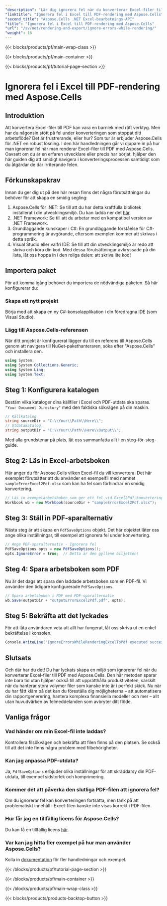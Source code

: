 ```yaml
---
"description": "Lär dig ignorera fel när du konverterar Excel-filer till PDF med Aspose.Cells för .NET. Steg-för-steg-guide ingår."
"linktitle": "Ignorera fel i Excel till PDF-rendering med Aspose.Cells"
"second_title": "Aspose.Cells .NET Excel-bearbetnings-API"
"title": "Ignorera fel i Excel till PDF-rendering med Aspose.Cells"
"url": "/sv/net/rendering-and-export/ignore-errors-while-rendering/"
"weight": 16
---
```


{{< blocks/products/pf/main-wrap-class >}}

{{< blocks/products/pf/main-container >}}

{{< blocks/products/pf/tutorial-page-section >}}

# Ignorera fel i Excel till PDF-rendering med Aspose.Cells

## Introduktion
Att konvertera Excel-filer till PDF kan vara en barnlek med rätt verktyg. Men har du någonsin stött på fel under konverteringen som stoppat ditt arbetsflöde? Det är frustrerande, eller hur? Som tur är erbjuder Aspose.Cells för .NET en robust lösning. I den här handledningen går vi djupare in på hur man ignorerar fel när man renderar Excel-filer till PDF med Aspose.Cells. Oavsett om du är en erfaren utvecklare eller precis har börjat, hjälper den här guiden dig att smidigt navigera i konverteringsprocessen samtidigt som du åtgärdar de där irriterande felen.
## Förkunskapskrav
Innan du ger dig ut på den här resan finns det några förutsättningar du behöver för att skapa en smidig segling:
1. Aspose.Cells för .NET: Se till att du har detta kraftfulla bibliotek installerat i din utvecklingsmiljö. Du kan ladda ner det [här](https://releases.aspose.com/cells/net/).
2. .NET Framework: Se till att du arbetar med en kompatibel version av .NET Framework.
3. Grundläggande kunskaper i C#: En grundläggande förståelse för C#-programmering är avgörande, eftersom exemplen kommer att skrivas i detta språk.
4. Visual Studio eller valfri IDE: Se till att din utvecklingsmiljö är redo att skriva och köra din kod.
Med dessa förutsättningar avkryssade på din lista, låt oss hoppa in i den roliga delen: att skriva lite kod!
## Importera paket
För att komma igång behöver du importera de nödvändiga paketen. Så här konfigurerar du:
### Skapa ett nytt projekt
Börja med att skapa en ny C#-konsolapplikation i din föredragna IDE (som Visual Studio).
### Lägg till Aspose.Cells-referensen
När ditt projekt är konfigurerat lägger du till en referens till Aspose.Cells genom att navigera till NuGet-pakethanteraren, söka efter "Aspose.Cells" och installera den.
```csharp
using System;
using System.Collections.Generic;
using System.Linq;
using System.Text;
```
## Steg 1: Konfigurera katalogen
Bestäm vilka kataloger dina källfiler i Excel och PDF-utdata ska sparas. `"Your Document Directory"` med den faktiska sökvägen på din maskin.
```csharp
// Källkatalog
string sourceDir = "C:\\Your\\Path\\Here\\";
// Utdatakatalog
string outputDir = "C:\\Your\\Path\\Here\\Output\\";
```
Med alla grundstenar på plats, låt oss sammanfatta allt i en steg-för-steg-guide.
## Steg 2: Läs in Excel-arbetsboken
Här anger du för Aspose.Cells vilken Excel-fil du vill konvertera. Det här exemplet förutsätter att du använder en exempelfil med namnet `sampleErrorExcel2Pdf.xlsx` som kan ha fel som förhindrar en smidig konvertering.
```csharp
// Läs in exempelarbetsboken som ger ett fel vid Excel2Pdf-konvertering
Workbook wb = new Workbook(sourceDir + "sampleErrorExcel2Pdf.xlsx");
```
## Steg 3: Ställ in PDF-sparalternativ
Nästa steg är att skapa en `PdfSaveOptions` objekt. Det här objektet låter oss ange olika inställningar, till exempel att ignorera fel under konvertering.
```csharp
// Ange PDF-sparalternativ - Ignorera fel
PdfSaveOptions opts = new PdfSaveOptions();
opts.IgnoreError = true;  // Detta är den gyllene biljetten!
```
## Steg 4: Spara arbetsboken som PDF
Nu är det dags att spara den laddade arbetsboken som en PDF-fil. Vi använder den tidigare konfigurerade `PdfSaveOptions`.
```csharp
// Spara arbetsboken i PDF med PDF-sparalternativ
wb.Save(outputDir + "outputErrorExcel2Pdf.pdf", opts);
```
## Steg 5: Bekräfta att det lyckades
För att låta användaren veta att allt har fungerat, låt oss skriva ut en enkel bekräftelse i konsolen.
```csharp
Console.WriteLine("IgnoreErrorsWhileRenderingExcelToPdf executed successfully.\r\n");
```

## Slutsats
Och där har du det! Du har lyckats skapa en miljö som ignorerar fel när du konverterar Excel-filer till PDF med Aspose.Cells. Den här metoden sparar inte bara tid utan hjälper också till att upprätthålla produktiviteten, särskilt när du hanterar stora volymer filer som kanske inte är i perfekt skick. Nu när du har fått kläm på det kan du föreställa dig möjligheterna – att automatisera din rapportgenerering, hantera komplexa finansiella modeller och mer – allt utan huvudvärken av felmeddelanden som avbryter ditt flöde. 
## Vanliga frågor
### Vad händer om min Excel-fil inte laddas?
Kontrollera filsökvägen och bekräfta att filen finns på den platsen. Se också till att det inte finns några problem med filbehörigheter.
### Kan jag anpassa PDF-utdata?
Ja, `PdfSaveOptions` erbjuder olika inställningar för att skräddarsy din PDF-utdata, till exempel sidstorlek och komprimering.
### Kommer det att påverka den slutliga PDF-filen att ignorera fel?
Om du ignorerar fel kan konverteringen fortsätta, men tänk på att problematiskt innehåll i Excel-filen kanske inte visas korrekt i PDF-filen.
### Hur får jag en tillfällig licens för Aspose.Cells?
Du kan få en tillfällig licens [här](https://purchase.aspose.com/temporary-license/).
### Var kan jag hitta fler exempel på hur man använder Aspose.Cells?
Kolla in [dokumentation](https://reference.aspose.com/cells/net/) för fler handledningar och exempel.

{{< /blocks/products/pf/tutorial-page-section >}}

{{< /blocks/products/pf/main-container >}}

{{< /blocks/products/pf/main-wrap-class >}}

{{< blocks/products/products-backtop-button >}}